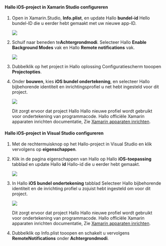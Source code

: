 #### <a name="configure-hello-ios-project-in-xamarin-studio"></a>Hallo iOS-project in Xamarin Studio configureren
1. Open in Xamarin.Studio, **Info.plist**, en update Hallo **bundel-id** Hello bundel-ID die u eerder hebt gemaakt met uw nieuwe app-ID.

    ![](./media/app-service-mobile-xamarin-ios-configure-project/mobile-services-ios-push-21.png)
2. Schuif naar beneden te**Achtergrondmodi**. Selecteer Hallo **Enable Background Modes** vak en Hallo **Remote notifications** vak.

    ![](./media/app-service-mobile-xamarin-ios-configure-project/mobile-services-ios-push-22.png)
3. Dubbelklik op het project in Hallo oplossing Configuratiescherm tooopen **Projectopties**.
4. Onder **bouwen**, kies **iOS bundel ondertekening**, en selecteer Hallo bijbehorende identiteit en inrichtingsprofiel u net hebt ingesteld voor dit project.

   ![](./media/app-service-mobile-xamarin-ios-configure-project/mobile-services-ios-push-20.png)

   Dit zorgt ervoor dat project Hallo Hallo nieuwe profiel wordt gebruikt voor ondertekening van programmacode. Hallo officiële Xamarin apparaten inrichten documentatie, Zie [Xamarin apparaten inrichten].

#### <a name="configure-hello-ios-project-in-visual-studio"></a>Hallo iOS-project in Visual Studio configureren
1. Met de rechtermuisknop op het Hallo-project in Visual Studio en klik vervolgens op **eigenschappen**.
2. Klik in de pagina eigenschappen van Hallo op Hallo **iOS-toepassing** tabblad en update Hallo **id** Hallo-id die u eerder hebt gemaakt.

    ![](./media/app-service-mobile-xamarin-ios-configure-project/mobile-services-ios-push-23.png)
3. In Hallo **iOS bundel ondertekening** tabblad Selecteer Hallo bijbehorende identiteit en de inrichting profiel u zojuist hebt ingesteld om voor dit project.

    ![](./media/app-service-mobile-xamarin-ios-configure-project/mobile-services-ios-push-24.png)

    Dit zorgt ervoor dat project Hallo Hallo nieuwe profiel wordt gebruikt voor ondertekening van programmacode. Hallo officiële Xamarin apparaten inrichten documentatie, Zie [Xamarin apparaten inrichten].
4. Dubbelklik op Info.plist tooopen en schakelt u vervolgens **RemoteNotifications** onder **Achtergrondmodi**.

[Xamarin apparaten inrichten]: http://developer.xamarin.com/guides/ios/getting_started/installation/device_provisioning/
